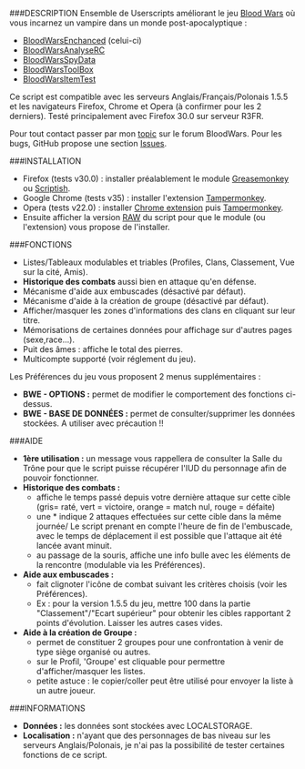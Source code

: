 ###DESCRIPTION
Ensemble de Userscripts améliorant le jeu [Blood Wars](http://www.fr.bloodwars.net) où vous incarnez un vampire dans un monde post-apocalyptique :
* [BloodWarsEnchanced](https://github.com/Ecilam/BloodWarsEnhanced) (celui-ci)
* [BloodWarsAnalyseRC](https://github.com/Ecilam/BloodWarsAnalyseRC)
* [BloodWarsSpyData](https://github.com/Ecilam/BloodWarsSpyData)
* [BloodWarsToolBox](https://github.com/Ecilam/BloodWarsToolBox)
* [BloodWarsItemTest](https://github.com/Ecilam/BloodWarsItemTest)

Ce script est compatible avec les serveurs Anglais/Français/Polonais 1.5.5 et les navigateurs Firefox, Chrome et Opera (à confirmer pour les 2 derniers).
Testé principalement avec Firefox 30.0 sur serveur R3FR.

Pour tout contact passer par mon [topic](http://forum.fr.bloodwars.net/index.php?page=Thread&threadID=204323/) sur le forum BloodWars.
Pour les bugs, GitHub propose une section [Issues](https://github.com/Ecilam/BloodWarsEnhanced/issues).

###INSTALLATION
* Firefox (tests v30.0) : installer préalablement le module [Greasemonkey](https://addons.mozilla.org/fr/firefox/addon/greasemonkey/) ou [Scriptish](https://addons.mozilla.org/en-US/firefox/addon/scriptish/).
* Google Chrome (tests v35) : installer l'extension [Tampermonkey](https://chrome.google.com/webstore/detail/dhdgffkkebhmkfjojejmpbldmpobfkfo).
* Opera (tests v22.0) : installer [Chrome extension](https://addons.opera.com/fr/extensions/details/download-chrome-extension-9/?display=en) puis [Tampermonkey](https://chrome.google.com/webstore/detail/dhdgffkkebhmkfjojejmpbldmpobfkfo).
* Ensuite afficher la version [RAW](https://raw.githubusercontent.com/Ecilam/BloodWarsEnhanced/master/BloodWarsEnhanced@bwe.user.js) du script pour que le module (ou l'extension) vous propose de l'installer.

###FONCTIONS
* Listes/Tableaux modulables et triables (Profiles, Clans, Classement, Vue sur la cité, Amis).
* **Historique des combats** aussi bien en attaque qu'en défense.
* Mécanisme d'aide aux embuscades (désactivé par défaut).
* Mécanisme d'aide à la création de groupe (désactivé par défaut).
* Afficher/masquer les zones d'informations des clans en cliquant sur leur titre.
* Mémorisations de certaines données pour affichage sur d'autres pages (sexe,race...).
* Puit des âmes : affiche le total des pierres.
* Multicompte supporté (voir réglement du jeu).

Les Préférences du jeu vous proposent 2 menus supplémentaires :
* **BWE - OPTIONS :** permet de modifier le comportement des fonctions ci-dessus.
* **BWE - BASE DE DONNÉES :** permet de consulter/supprimer les données stockées. A utiliser avec précaution !!

###AIDE
* **1ère utilisation :** un message vous rappellera de consulter la Salle du Trône pour que le script puisse récupérer l'IUD du personnage afin de pouvoir fonctionner.
* **Historique des combats :**
	- affiche le temps passé depuis votre dernière attaque sur cette cible (gris= raté, vert = victoire, orange = match nul, rouge = défaite)
	- une * indique 2 attaques effectuées sur cette cible dans la même journée/ Le script prenant en compte l'heure de fin de l'embuscade, avec le temps de déplacement il est possible que l'attaque ait été lancée avant minuit.
	- au passage de la souris, affiche une info bulle avec les éléments de la rencontre (modulable via les Préférences).
* **Aide aux embuscades :**
	- fait clignoter l'icône de combat suivant les critères choisis (voir les Préférences). 
	- Ex : pour la version 1.5.5 du jeu, mettre 100 dans la partie "Classement"/"Ecart supérieur" pour obtenir les cibles rapportant 2 points d'évolution. Laisser les autres cases vides.
* **Aide à la création de Groupe :**
	- permet de constituer 2 groupes pour une confrontation à venir de type siège organisé ou autres.
	- sur le Profil, 'Groupe' est cliquable pour permettre d'afficher/masquer les listes.
	- petite astuce : le copier/coller peut être utilisé pour envoyer la liste à un autre joueur.

###INFORMATIONS
* **Données :** les données sont stockées avec LOCALSTORAGE.
* **Localisation :** n'ayant que des personnages de bas niveau sur les serveurs Anglais/Polonais, je n'ai pas la possibilité de tester certaines fonctions de ce script.
